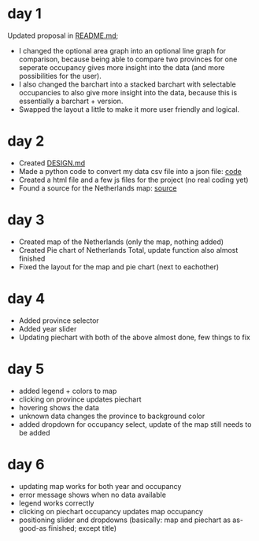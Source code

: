 # day 1
Updated proposal in [README.md](https://github.com/thomasreus97/project/blob/master/README.md);
* I changed the optional area graph into an optional line graph for comparison, because being able to compare two provinces for one seperate occupancy gives more insight into the data (and more possibilities for the user).
* I also changed the barchart into a stacked barchart with selectable occupancies to also give more insight into the data, because this is essentially a barchart + version.
* Swapped the layout a little to make it more user friendly and logical.

# day 2
* Created [DESIGN.md](https://github.com/thomasreus97/project/blob/master/DESIGN.md)
* Made a python code to convert my data csv file into a json file: [code](https://github.com/thomasreus97/project/blob/master/code/python_code/csv_to_json.py)
* Created a html file and a few js files for the project (no real coding yet)
* Found a source for the Netherlands map: [source](http://jvectormap.com/maps/countries/netherlands/)

# day 3
* Created map of the Netherlands (only the map, nothing added)
* Created Pie chart of Netherlands Total, update function also almost finished
* Fixed the layout for the map and pie chart (next to eachother)

# day 4
* Added province selector
* Added year slider
* Updating piechart with both of the above almost done, few things to fix

# day 5
* added legend + colors to map
* clicking on province updates piechart
* hovering shows the data
* unknown data changes the province to background color
* added dropdown for occupancy select, update of the map still needs to be added

# day 6
* updating map works for both year and occupancy
* error message shows when no data available
* legend works correctly
* clicking on piechart occupancy updates map occupancy
* positioning slider and dropdowns
(basically: map and piechart as as-good-as finished; except title)
